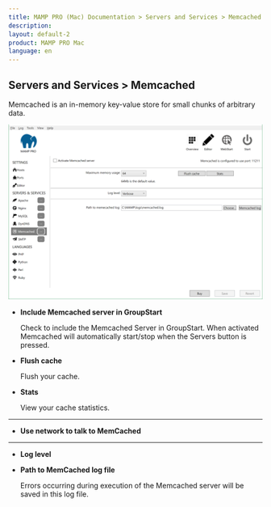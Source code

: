 ```yaml
---
title: MAMP PRO (Mac) Documentation > Servers and Services > Memcached
description: 
layout: default-2
product: MAMP PRO Mac
language: en
---
```


## Servers and Services > Memcached

Memcached is an in-memory key-value store for small chunks of arbitrary data.

![MAMP](/en/MAMP-PRO-Windows/Servers-and-Services/Memcached/memCached.png)

*  **Include Memcached server in GroupStart**  

    Check to include the Memcached Server in GroupStart. When activated Memcached will automatically start/stop when the  Servers button is pressed.

*  **Flush cache**

    Flush your cache.

*  **Stats**

    View your cache statistics.

---

*  **Use network to talk to MemCached**

---

*  **Log level**

*  **Path to MemCached log file**

    Errors occurring during execution of the Memcached server will be saved in this log file.

